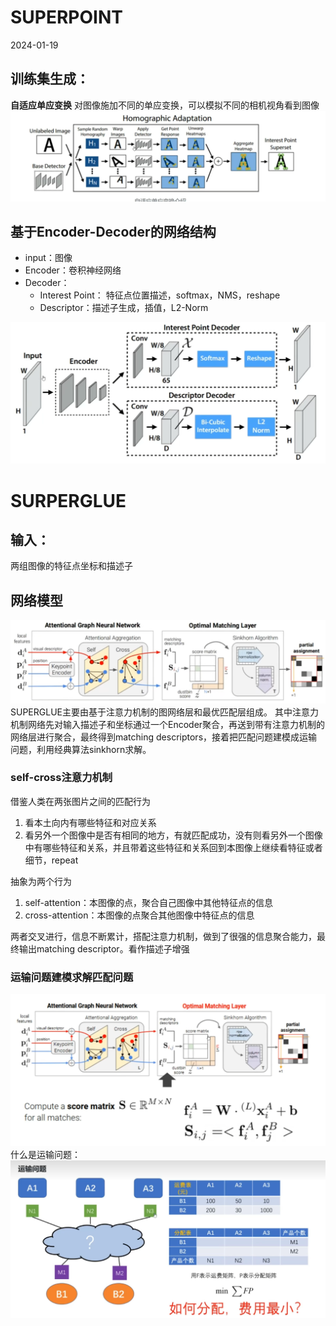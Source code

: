 # SUPERPOINT
2024-01-19


 ## 训练集生成：
 **自适应单应变换**
对图像施加不同的单应变换，可以模拟不同的相机视角看到图像
![enter description here](./images/1705628697513.png)


## 基于Encoder-Decoder的网络结构

- input：图像
- Encoder：卷积神经网络
- Decoder：
	- Interest Point： 特征点位置描述，softmax，NMS，reshape
	- Descriptor：描述子生成，插值，L2-Norm

![enter description here](./images/1705629033218.png)
# SURPERGLUE
## 输入：
两组图像的特征点坐标和描述子

## 网络模型

![enter description here](./images/1705629551904.png)
SUPERGLUE主要由基于注意力机制的图网络层和最优匹配层组成。
其中注意力机制网络先对输入描述子和坐标通过一个Encoder聚合，再送到带有注意力机制的网络层进行聚合，最终得到matching descriptors，接着把匹配问题建模成运输问题，利用经典算法sinkhorn求解。

### self-cross注意力机制
借鉴人类在两张图片之间的匹配行为
1. 看本土向内有哪些特征和对应关系
2. 看另外一个图像中是否有相同的地方，有就匹配成功，没有则看另外一个图像中有哪些特征和关系，并且带着这些特征和关系回到本图像上继续看特征或者细节，repeat

抽象为两个行为
1. self-attention：本图像的点，聚合自己图像中其他特征点的信息
2. cross-attention：本图像的点聚合其他图像中特征点的信息

两者交叉进行，信息不断累计，搭配注意力机制，做到了很强的信息聚合能力，最终输出matching descriptor。看作描述子增强

### 运输问题建模求解匹配问题

![enter description here](./images/1705664405810.png)
什么是运输问题：
![enter description here](./images/1705664433389.png)
